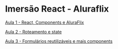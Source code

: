 # Imersão React - Aluraflix

[Aula 1 - React, Components e AluraFlix](aula1.md)

[Aula 2 - Roteamento e state](aula2.md)

[Aula 3 - Formulários reutilizáveis e mais components](aula3.md)